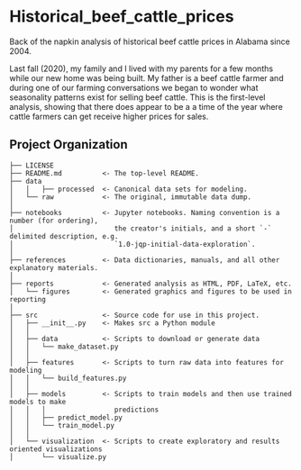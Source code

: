 Historical_beef_cattle_prices
==============================

Back of the napkin analysis of historical beef cattle prices in Alabama since 2004.

Last fall (2020), my family and I lived with my parents for a few months while 
our new home was being built. My father is a beef cattle farmer and during one of our
farming conversations we began to wonder what seasonality patterns exist for selling beef
cattle. This is the first-level analysis, showing that there does appear to be a a time 
of the year where cattle farmers can get receive higher prices for sales.

Project Organization
------------

    ├── LICENSE
    ├── README.md          <- The top-level README.
    ├── data
    │   │   ├── processed  <- Canonical data sets for modeling.
    │   └── raw            <- The original, immutable data dump.
    │
    ├── notebooks          <- Jupyter notebooks. Naming convention is a number (for ordering),
    │                         the creator's initials, and a short `-` delimited description, e.g.
    │                         `1.0-jqp-initial-data-exploration`.
    │
    ├── references         <- Data dictionaries, manuals, and all other explanatory materials.
    │
    ├── reports            <- Generated analysis as HTML, PDF, LaTeX, etc.
    │   └── figures        <- Generated graphics and figures to be used in reporting
    │
    ├── src                <- Source code for use in this project.
    │   ├── __init__.py    <- Makes src a Python module
    │   │
    │   ├── data           <- Scripts to download or generate data
    │   │   └── make_dataset.py
    │   │
    │   ├── features       <- Scripts to turn raw data into features for modeling
    │   │   └── build_features.py
    │   │
    │   ├── models         <- Scripts to train models and then use trained models to make
    │   │   │                 predictions
    │   │   ├── predict_model.py
    │   │   └── train_model.py
    │   │
    │   └── visualization  <- Scripts to create exploratory and results oriented visualizations
    │       └── visualize.py
